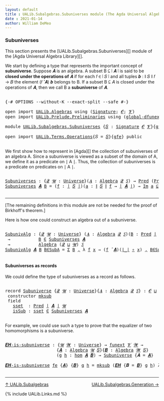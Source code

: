 ```yaml
---
layout: default
title : UALib.Subalgebras.Subuniverses module (The Agda Universal Algebra Library)
date : 2021-01-14
author: William DeMeo
---
```


### <a id="subuniverses">Subuniverses</a>

This section presents the [UALib.Subalgebras.Subuniverses][] module of the [Agda Universal Algebra Library][].

We start by defining a type that represents the important concept of **subuniverse**. Suppose 𝑨 is an algebra.  A subset B ⊆ ∣ 𝑨 ∣ is said to be **closed under the operations of** 𝑨 if for each 𝑓 ∈ ∣ 𝑆 ∣ and all tuples 𝒃 : ∥ 𝑆 ∥ 𝑓 → 𝐵 the element (𝑓 ̂ 𝑨) 𝒃 belongs to B. If a subset B ⊆ 𝐴 is closed under the operations of 𝑨, then we call B a **subuniverse** of 𝑨.

<pre class="Agda">

<a id="684" class="Symbol">{-#</a> <a id="688" class="Keyword">OPTIONS</a> <a id="696" class="Pragma">--without-K</a> <a id="708" class="Pragma">--exact-split</a> <a id="722" class="Pragma">--safe</a> <a id="729" class="Symbol">#-}</a>

<a id="734" class="Keyword">open</a> <a id="739" class="Keyword">import</a> <a id="746" href="UALib.Algebras.html" class="Module">UALib.Algebras</a> <a id="761" class="Keyword">using</a> <a id="767" class="Symbol">(</a><a id="768" href="UALib.Algebras.Signatures.html#1377" class="Function">Signature</a><a id="777" class="Symbol">;</a> <a id="779" href="universes.html#613" class="Generalizable">𝓞</a><a id="780" class="Symbol">;</a> <a id="782" href="universes.html#617" class="Generalizable">𝓥</a><a id="783" class="Symbol">)</a>
<a id="785" class="Keyword">open</a> <a id="790" class="Keyword">import</a> <a id="797" href="UALib.Prelude.Preliminaries.html" class="Module">UALib.Prelude.Preliminaries</a> <a id="825" class="Keyword">using</a> <a id="831" class="Symbol">(</a><a id="832" href="MGS-Subsingleton-Theorems.html#3468" class="Function">global-dfunext</a><a id="846" class="Symbol">)</a>

<a id="849" class="Keyword">module</a> <a id="856" href="UALib.Subalgebras.Subuniverses.html" class="Module">UALib.Subalgebras.Subuniverses</a> <a id="887" class="Symbol">{</a><a id="888" href="UALib.Subalgebras.Subuniverses.html#888" class="Bound">𝑆</a> <a id="890" class="Symbol">:</a> <a id="892" href="UALib.Algebras.Signatures.html#1377" class="Function">Signature</a> <a id="902" href="universes.html#613" class="Generalizable">𝓞</a> <a id="904" href="universes.html#617" class="Generalizable">𝓥</a><a id="905" class="Symbol">}{</a><a id="907" href="UALib.Subalgebras.Subuniverses.html#907" class="Bound">gfe</a> <a id="911" class="Symbol">:</a> <a id="913" href="MGS-Subsingleton-Theorems.html#3468" class="Function">global-dfunext</a><a id="927" class="Symbol">}</a> <a id="929" class="Keyword">where</a>

<a id="936" class="Keyword">open</a> <a id="941" class="Keyword">import</a> <a id="948" href="UALib.Terms.Operations.html" class="Module">UALib.Terms.Operations</a><a id="970" class="Symbol">{</a><a id="971" class="Argument">𝑆</a> <a id="973" class="Symbol">=</a> <a id="975" href="UALib.Subalgebras.Subuniverses.html#888" class="Bound">𝑆</a><a id="976" class="Symbol">}{</a><a id="978" href="UALib.Subalgebras.Subuniverses.html#907" class="Bound">gfe</a><a id="981" class="Symbol">}</a> <a id="983" class="Keyword">public</a>

</pre>

We first show how to represent in [Agda][] the collection of subuniverses of an algebra A.  Since a subuniverse is viewed as a subset of the domain of A, we define it as a predicate on ∣ A ∣.  Thus, the collection of subuniverses is a predicate on predicates on ∣ A ∣.

<pre class="Agda">

<a id="Subuniverses"></a><a id="1287" href="UALib.Subalgebras.Subuniverses.html#1287" class="Function">Subuniverses</a> <a id="1300" class="Symbol">:</a> <a id="1302" class="Symbol">{</a><a id="1303" href="UALib.Subalgebras.Subuniverses.html#1303" class="Bound">𝓠</a> <a id="1305" href="UALib.Subalgebras.Subuniverses.html#1305" class="Bound">𝓤</a> <a id="1307" class="Symbol">:</a> <a id="1309" href="universes.html#551" class="Function">Universe</a><a id="1317" class="Symbol">}(</a><a id="1319" href="UALib.Subalgebras.Subuniverses.html#1319" class="Bound">𝑨</a> <a id="1321" class="Symbol">:</a> <a id="1323" href="UALib.Algebras.Algebras.html#771" class="Function">Algebra</a> <a id="1331" href="UALib.Subalgebras.Subuniverses.html#1303" class="Bound">𝓠</a> <a id="1333" href="UALib.Subalgebras.Subuniverses.html#888" class="Bound">𝑆</a><a id="1334" class="Symbol">)</a> <a id="1336" class="Symbol">→</a> <a id="1338" href="UALib.Relations.Unary.html#1071" class="Function">Pred</a> <a id="1343" class="Symbol">(</a><a id="1344" href="UALib.Relations.Unary.html#1071" class="Function">Pred</a> <a id="1349" href="UALib.Prelude.Preliminaries.html#11658" class="Function Operator">∣</a> <a id="1351" href="UALib.Subalgebras.Subuniverses.html#1319" class="Bound">𝑨</a> <a id="1353" href="UALib.Prelude.Preliminaries.html#11658" class="Function Operator">∣</a> <a id="1355" href="UALib.Subalgebras.Subuniverses.html#1305" class="Bound">𝓤</a><a id="1356" class="Symbol">)</a> <a id="1358" class="Symbol">(</a><a id="1359" href="UALib.Subalgebras.Subuniverses.html#902" class="Bound">𝓞</a> <a id="1361" href="Agda.Primitive.html#636" class="Function Operator">⊔</a> <a id="1363" href="UALib.Subalgebras.Subuniverses.html#904" class="Bound">𝓥</a> <a id="1365" href="Agda.Primitive.html#636" class="Function Operator">⊔</a> <a id="1367" href="UALib.Subalgebras.Subuniverses.html#1303" class="Bound">𝓠</a> <a id="1369" href="Agda.Primitive.html#636" class="Function Operator">⊔</a> <a id="1371" href="UALib.Subalgebras.Subuniverses.html#1305" class="Bound">𝓤</a><a id="1372" class="Symbol">)</a>
<a id="1374" href="UALib.Subalgebras.Subuniverses.html#1287" class="Function">Subuniverses</a> <a id="1387" href="UALib.Subalgebras.Subuniverses.html#1387" class="Bound">𝑨</a> <a id="1389" href="UALib.Subalgebras.Subuniverses.html#1389" class="Bound">B</a> <a id="1391" class="Symbol">=</a> <a id="1393" class="Symbol">(</a><a id="1394" href="UALib.Subalgebras.Subuniverses.html#1394" class="Bound">f</a> <a id="1396" class="Symbol">:</a> <a id="1398" href="UALib.Prelude.Preliminaries.html#11658" class="Function Operator">∣</a> <a id="1400" href="UALib.Subalgebras.Subuniverses.html#888" class="Bound">𝑆</a> <a id="1402" href="UALib.Prelude.Preliminaries.html#11658" class="Function Operator">∣</a><a id="1403" class="Symbol">)(</a><a id="1405" href="UALib.Subalgebras.Subuniverses.html#1405" class="Bound">a</a> <a id="1407" class="Symbol">:</a> <a id="1409" href="UALib.Prelude.Preliminaries.html#11736" class="Function Operator">∥</a> <a id="1411" href="UALib.Subalgebras.Subuniverses.html#888" class="Bound">𝑆</a> <a id="1413" href="UALib.Prelude.Preliminaries.html#11736" class="Function Operator">∥</a> <a id="1415" href="UALib.Subalgebras.Subuniverses.html#1394" class="Bound">f</a> <a id="1417" class="Symbol">→</a> <a id="1419" href="UALib.Prelude.Preliminaries.html#11658" class="Function Operator">∣</a> <a id="1421" href="UALib.Subalgebras.Subuniverses.html#1387" class="Bound">𝑨</a> <a id="1423" href="UALib.Prelude.Preliminaries.html#11658" class="Function Operator">∣</a><a id="1424" class="Symbol">)</a> <a id="1426" class="Symbol">→</a> <a id="1428" href="UALib.Relations.Unary.html#5346" class="Function Operator">Im</a> <a id="1431" href="UALib.Subalgebras.Subuniverses.html#1405" class="Bound">a</a> <a id="1433" href="UALib.Relations.Unary.html#5346" class="Function Operator">⊆</a> <a id="1435" href="UALib.Subalgebras.Subuniverses.html#1389" class="Bound">B</a> <a id="1437" class="Symbol">→</a> <a id="1439" class="Symbol">(</a><a id="1440" href="UALib.Subalgebras.Subuniverses.html#1394" class="Bound">f</a> <a id="1442" href="UALib.Algebras.Algebras.html#2921" class="Function Operator">̂</a> <a id="1444" href="UALib.Subalgebras.Subuniverses.html#1387" class="Bound">𝑨</a><a id="1445" class="Symbol">)</a> <a id="1447" href="UALib.Subalgebras.Subuniverses.html#1405" class="Bound">a</a> <a id="1449" href="UALib.Relations.Unary.html#2732" class="Function Operator">∈</a> <a id="1451" href="UALib.Subalgebras.Subuniverses.html#1389" class="Bound">B</a>

</pre>

-----------------------------------------

[The remaining definitions in this module are not be needed for the proof of Birkhoff's theorem.]


Here is how one could construct an algebra out of a subuniverse.

<pre class="Agda">

<a id="SubunivAlg"></a><a id="1689" href="UALib.Subalgebras.Subuniverses.html#1689" class="Function">SubunivAlg</a> <a id="1700" class="Symbol">:</a> <a id="1702" class="Symbol">{</a><a id="1703" href="UALib.Subalgebras.Subuniverses.html#1703" class="Bound">𝓠</a> <a id="1705" href="UALib.Subalgebras.Subuniverses.html#1705" class="Bound">𝓤</a> <a id="1707" class="Symbol">:</a> <a id="1709" href="universes.html#551" class="Function">Universe</a><a id="1717" class="Symbol">}</a> <a id="1719" class="Symbol">(</a><a id="1720" href="UALib.Subalgebras.Subuniverses.html#1720" class="Bound">𝑨</a> <a id="1722" class="Symbol">:</a> <a id="1724" href="UALib.Algebras.Algebras.html#771" class="Function">Algebra</a> <a id="1732" href="UALib.Subalgebras.Subuniverses.html#1703" class="Bound">𝓠</a> <a id="1734" href="UALib.Subalgebras.Subuniverses.html#888" class="Bound">𝑆</a><a id="1735" class="Symbol">)(</a><a id="1737" href="UALib.Subalgebras.Subuniverses.html#1737" class="Bound">B</a> <a id="1739" class="Symbol">:</a> <a id="1741" href="UALib.Relations.Unary.html#1071" class="Function">Pred</a> <a id="1746" href="UALib.Prelude.Preliminaries.html#11658" class="Function Operator">∣</a> <a id="1748" href="UALib.Subalgebras.Subuniverses.html#1720" class="Bound">𝑨</a> <a id="1750" href="UALib.Prelude.Preliminaries.html#11658" class="Function Operator">∣</a> <a id="1752" href="UALib.Subalgebras.Subuniverses.html#1705" class="Bound">𝓤</a><a id="1753" class="Symbol">)</a>
 <a id="1756" class="Symbol">→</a>           <a id="1768" href="UALib.Subalgebras.Subuniverses.html#1737" class="Bound">B</a> <a id="1770" href="UALib.Relations.Unary.html#2732" class="Function Operator">∈</a> <a id="1772" href="UALib.Subalgebras.Subuniverses.html#1287" class="Function">Subuniverses</a> <a id="1785" href="UALib.Subalgebras.Subuniverses.html#1720" class="Bound">𝑨</a>
 <a id="1788" class="Symbol">→</a>           <a id="1800" href="UALib.Algebras.Algebras.html#771" class="Function">Algebra</a> <a id="1808" class="Symbol">(</a><a id="1809" href="UALib.Subalgebras.Subuniverses.html#1703" class="Bound">𝓠</a> <a id="1811" href="Agda.Primitive.html#636" class="Function Operator">⊔</a> <a id="1813" href="UALib.Subalgebras.Subuniverses.html#1705" class="Bound">𝓤</a><a id="1814" class="Symbol">)</a> <a id="1816" href="UALib.Subalgebras.Subuniverses.html#888" class="Bound">𝑆</a>
<a id="1818" href="UALib.Subalgebras.Subuniverses.html#1689" class="Function">SubunivAlg</a> <a id="1829" href="UALib.Subalgebras.Subuniverses.html#1829" class="Bound">𝑨</a> <a id="1831" href="UALib.Subalgebras.Subuniverses.html#1831" class="Bound">B</a> <a id="1833" href="UALib.Subalgebras.Subuniverses.html#1833" class="Bound">B∈SubA</a> <a id="1840" class="Symbol">=</a> <a id="1842" href="Sigma-Type.html#120" class="Record">Σ</a> <a id="1844" href="UALib.Subalgebras.Subuniverses.html#1831" class="Bound">B</a> <a id="1846" href="UALib.Prelude.Preliminaries.html#5665" class="InductiveConstructor Operator">,</a> <a id="1848" class="Symbol">λ</a> <a id="1850" href="UALib.Subalgebras.Subuniverses.html#1850" class="Bound">f</a> <a id="1852" href="UALib.Subalgebras.Subuniverses.html#1852" class="Bound">x</a> <a id="1854" class="Symbol">→</a> <a id="1856" class="Symbol">(</a><a id="1857" href="UALib.Subalgebras.Subuniverses.html#1850" class="Bound">f</a> <a id="1859" href="UALib.Algebras.Algebras.html#2921" class="Function Operator">̂</a> <a id="1861" href="UALib.Subalgebras.Subuniverses.html#1829" class="Bound">𝑨</a><a id="1862" class="Symbol">)(</a><a id="1864" href="UALib.Prelude.Preliminaries.html#11658" class="Function Operator">∣_∣</a> <a id="1868" href="MGS-MLTT.html#3813" class="Function Operator">∘</a> <a id="1870" href="UALib.Subalgebras.Subuniverses.html#1852" class="Bound">x</a><a id="1871" class="Symbol">)</a> <a id="1873" href="UALib.Prelude.Preliminaries.html#5665" class="InductiveConstructor Operator">,</a> <a id="1875" href="UALib.Subalgebras.Subuniverses.html#1833" class="Bound">B∈SubA</a> <a id="1882" href="UALib.Subalgebras.Subuniverses.html#1850" class="Bound">f</a> <a id="1884" class="Symbol">(</a><a id="1885" href="UALib.Prelude.Preliminaries.html#11658" class="Function Operator">∣_∣</a> <a id="1889" href="MGS-MLTT.html#3813" class="Function Operator">∘</a> <a id="1891" href="UALib.Subalgebras.Subuniverses.html#1852" class="Bound">x</a><a id="1892" class="Symbol">)(</a><a id="1894" href="UALib.Prelude.Preliminaries.html#11736" class="Function Operator">∥_∥</a> <a id="1898" href="MGS-MLTT.html#3813" class="Function Operator">∘</a> <a id="1900" href="UALib.Subalgebras.Subuniverses.html#1852" class="Bound">x</a><a id="1901" class="Symbol">)</a>

</pre>



#### <a id="subuniverses-as-records">Subuniverses as records</a>

We could define the type of subuniverses as a record as follows.

<pre class="Agda">

<a id="2064" class="Keyword">record</a> <a id="Subuniverse"></a><a id="2071" href="UALib.Subalgebras.Subuniverses.html#2071" class="Record">Subuniverse</a> <a id="2083" class="Symbol">{</a><a id="2084" href="UALib.Subalgebras.Subuniverses.html#2084" class="Bound">𝓠</a> <a id="2086" href="UALib.Subalgebras.Subuniverses.html#2086" class="Bound">𝓤</a> <a id="2088" class="Symbol">:</a> <a id="2090" href="universes.html#551" class="Function">Universe</a><a id="2098" class="Symbol">}{</a><a id="2100" href="UALib.Subalgebras.Subuniverses.html#2100" class="Bound">𝑨</a> <a id="2102" class="Symbol">:</a> <a id="2104" href="UALib.Algebras.Algebras.html#771" class="Function">Algebra</a> <a id="2112" href="UALib.Subalgebras.Subuniverses.html#2084" class="Bound">𝓠</a> <a id="2114" href="UALib.Subalgebras.Subuniverses.html#888" class="Bound">𝑆</a><a id="2115" class="Symbol">}</a> <a id="2117" class="Symbol">:</a> <a id="2119" href="UALib.Subalgebras.Subuniverses.html#902" class="Bound">𝓞</a> <a id="2121" href="Agda.Primitive.html#636" class="Function Operator">⊔</a> <a id="2123" href="UALib.Subalgebras.Subuniverses.html#904" class="Bound">𝓥</a> <a id="2125" href="Agda.Primitive.html#636" class="Function Operator">⊔</a> <a id="2127" class="Symbol">(</a><a id="2128" href="UALib.Subalgebras.Subuniverses.html#2084" class="Bound">𝓠</a> <a id="2130" href="Agda.Primitive.html#636" class="Function Operator">⊔</a> <a id="2132" href="UALib.Subalgebras.Subuniverses.html#2086" class="Bound">𝓤</a><a id="2133" class="Symbol">)</a> <a id="2135" href="universes.html#527" class="Function Operator">⁺</a> <a id="2137" href="universes.html#758" class="Function Operator">̇</a> <a id="2139" class="Keyword">where</a>
 <a id="2146" class="Keyword">constructor</a> <a id="mksub"></a><a id="2158" href="UALib.Subalgebras.Subuniverses.html#2158" class="InductiveConstructor">mksub</a>
 <a id="2165" class="Keyword">field</a>
   <a id="Subuniverse.sset"></a><a id="2174" href="UALib.Subalgebras.Subuniverses.html#2174" class="Field">sset</a>  <a id="2180" class="Symbol">:</a> <a id="2182" href="UALib.Relations.Unary.html#1071" class="Function">Pred</a> <a id="2187" href="UALib.Prelude.Preliminaries.html#11658" class="Function Operator">∣</a> <a id="2189" href="UALib.Subalgebras.Subuniverses.html#2100" class="Bound">𝑨</a> <a id="2191" href="UALib.Prelude.Preliminaries.html#11658" class="Function Operator">∣</a> <a id="2193" href="UALib.Subalgebras.Subuniverses.html#2086" class="Bound">𝓤</a>
   <a id="Subuniverse.isSub"></a><a id="2198" href="UALib.Subalgebras.Subuniverses.html#2198" class="Field">isSub</a> <a id="2204" class="Symbol">:</a> <a id="2206" href="UALib.Subalgebras.Subuniverses.html#2174" class="Field">sset</a> <a id="2211" href="UALib.Relations.Unary.html#2732" class="Function Operator">∈</a> <a id="2213" href="UALib.Subalgebras.Subuniverses.html#1287" class="Function">Subuniverses</a> <a id="2226" href="UALib.Subalgebras.Subuniverses.html#2100" class="Bound">𝑨</a>

</pre>

For example, we could use such a type to prove that the equalizer of two homomorphisms is a subuniverse.

<pre class="Agda">

<a id="𝑬𝑯-is-subuniverse"></a><a id="2361" href="UALib.Subalgebras.Subuniverses.html#2361" class="Function">𝑬𝑯-is-subuniverse</a> <a id="2379" class="Symbol">:</a> <a id="2381" class="Symbol">{</a><a id="2382" href="UALib.Subalgebras.Subuniverses.html#2382" class="Bound">𝓤</a> <a id="2384" href="UALib.Subalgebras.Subuniverses.html#2384" class="Bound">𝓦</a> <a id="2386" class="Symbol">:</a> <a id="2388" href="universes.html#551" class="Function">Universe</a><a id="2396" class="Symbol">}</a> <a id="2398" class="Symbol">→</a> <a id="2400" href="MGS-FunExt-from-Univalence.html#393" class="Function">funext</a> <a id="2407" href="UALib.Subalgebras.Subuniverses.html#904" class="Bound">𝓥</a> <a id="2409" href="UALib.Subalgebras.Subuniverses.html#2384" class="Bound">𝓦</a> <a id="2411" class="Symbol">→</a>
                    <a id="2433" class="Symbol">{</a><a id="2434" href="UALib.Subalgebras.Subuniverses.html#2434" class="Bound">𝑨</a> <a id="2436" class="Symbol">:</a> <a id="2438" href="UALib.Algebras.Algebras.html#771" class="Function">Algebra</a> <a id="2446" href="UALib.Subalgebras.Subuniverses.html#2382" class="Bound">𝓤</a> <a id="2448" href="UALib.Subalgebras.Subuniverses.html#888" class="Bound">𝑆</a><a id="2449" class="Symbol">}{</a><a id="2451" href="UALib.Subalgebras.Subuniverses.html#2451" class="Bound">𝑩</a> <a id="2453" class="Symbol">:</a> <a id="2455" href="UALib.Algebras.Algebras.html#771" class="Function">Algebra</a> <a id="2463" href="UALib.Subalgebras.Subuniverses.html#2384" class="Bound">𝓦</a> <a id="2465" href="UALib.Subalgebras.Subuniverses.html#888" class="Bound">𝑆</a><a id="2466" class="Symbol">}</a>
                    <a id="2488" class="Symbol">(</a><a id="2489" href="UALib.Subalgebras.Subuniverses.html#2489" class="Bound">g</a> <a id="2491" href="UALib.Subalgebras.Subuniverses.html#2491" class="Bound">h</a> <a id="2493" class="Symbol">:</a> <a id="2495" href="UALib.Homomorphisms.Basic.html#2319" class="Function">hom</a> <a id="2499" href="UALib.Subalgebras.Subuniverses.html#2434" class="Bound">𝑨</a> <a id="2501" href="UALib.Subalgebras.Subuniverses.html#2451" class="Bound">𝑩</a><a id="2502" class="Symbol">)</a> <a id="2504" class="Symbol">→</a> <a id="2506" href="UALib.Subalgebras.Subuniverses.html#2071" class="Record">Subuniverse</a> <a id="2518" class="Symbol">{</a><a id="2519" class="Argument">𝑨</a> <a id="2521" class="Symbol">=</a> <a id="2523" href="UALib.Subalgebras.Subuniverses.html#2434" class="Bound">𝑨</a><a id="2524" class="Symbol">}</a>

<a id="2527" href="UALib.Subalgebras.Subuniverses.html#2361" class="Function">𝑬𝑯-is-subuniverse</a> <a id="2545" href="UALib.Subalgebras.Subuniverses.html#2545" class="Bound">fe</a> <a id="2548" class="Symbol">{</a><a id="2549" href="UALib.Subalgebras.Subuniverses.html#2549" class="Bound">𝑨</a><a id="2550" class="Symbol">}</a> <a id="2552" class="Symbol">{</a><a id="2553" href="UALib.Subalgebras.Subuniverses.html#2553" class="Bound">𝑩</a><a id="2554" class="Symbol">}</a> <a id="2556" href="UALib.Subalgebras.Subuniverses.html#2556" class="Bound">g</a> <a id="2558" href="UALib.Subalgebras.Subuniverses.html#2558" class="Bound">h</a> <a id="2560" class="Symbol">=</a> <a id="2562" href="UALib.Subalgebras.Subuniverses.html#2158" class="InductiveConstructor">mksub</a> <a id="2568" class="Symbol">(</a><a id="2569" href="UALib.Homomorphisms.Basic.html#4229" class="Function">𝑬𝑯</a> <a id="2572" class="Symbol">{</a><a id="2573" class="Argument">𝑩</a> <a id="2575" class="Symbol">=</a> <a id="2577" href="UALib.Subalgebras.Subuniverses.html#2553" class="Bound">𝑩</a><a id="2578" class="Symbol">}</a> <a id="2580" href="UALib.Subalgebras.Subuniverses.html#2556" class="Bound">g</a> <a id="2582" href="UALib.Subalgebras.Subuniverses.html#2558" class="Bound">h</a><a id="2583" class="Symbol">)</a> <a id="2585" class="Symbol">λ</a> <a id="2587" href="UALib.Subalgebras.Subuniverses.html#2587" class="Bound">𝑓</a> <a id="2589" href="UALib.Subalgebras.Subuniverses.html#2589" class="Bound">𝒂</a> <a id="2591" href="UALib.Subalgebras.Subuniverses.html#2591" class="Bound">x</a> <a id="2593" class="Symbol">→</a> <a id="2595" href="UALib.Homomorphisms.Basic.html#4546" class="Function">𝑬𝑯-closed</a> <a id="2605" class="Symbol">{</a><a id="2606" class="Argument">𝑨</a> <a id="2608" class="Symbol">=</a> <a id="2610" href="UALib.Subalgebras.Subuniverses.html#2549" class="Bound">𝑨</a><a id="2611" class="Symbol">}{</a><a id="2613" class="Argument">𝑩</a> <a id="2615" class="Symbol">=</a> <a id="2617" href="UALib.Subalgebras.Subuniverses.html#2553" class="Bound">𝑩</a><a id="2618" class="Symbol">}</a><a id="2619" href="UALib.Subalgebras.Subuniverses.html#2545" class="Bound">fe</a> <a id="2622" href="UALib.Subalgebras.Subuniverses.html#2556" class="Bound">g</a> <a id="2624" href="UALib.Subalgebras.Subuniverses.html#2558" class="Bound">h</a> <a id="2626" href="UALib.Subalgebras.Subuniverses.html#2587" class="Bound">𝑓</a> <a id="2628" href="UALib.Subalgebras.Subuniverses.html#2589" class="Bound">𝒂</a> <a id="2630" href="UALib.Subalgebras.Subuniverses.html#2591" class="Bound">x</a>

</pre>

-------------------------------

[↑ UALib.Subalgebras](UALib.Subalgebras.html)
<span style="float:right;">[UALib.Subalgebras.Generation →](UALib.Subalgebras.Generation.html)</span>

{% include UALib.Links.md %}
